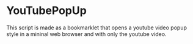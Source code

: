 # YouTubePopUp

This script is made as a bookmarklet that opens a youtube video popup style in a mininal web browser and with only the youtube video.

